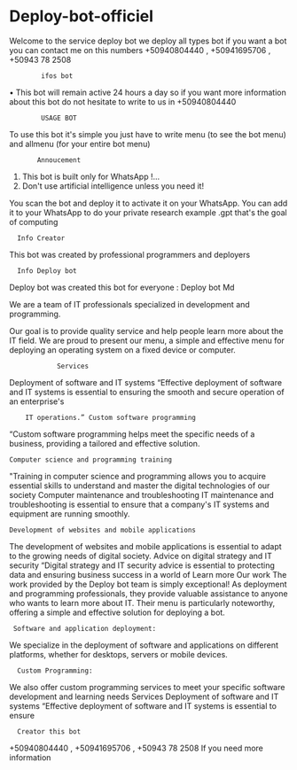 # Deploy-bot-officiel
Welcome to the service deploy bot we deploy all types bot if you want a bot you can contact me on this numbers +50940804440 , +50941695706 , +50943 78 2508
       
            ifos bot
  • This bot will remain active 24 hours a day so if you want more information about this bot do not hesitate to write to us in +50940804440

            USAGE BOT
To use this bot it's simple you just have to write menu (to see the bot menu) and allmenu (for your entire bot menu)

           Annoucement
1) This bot is built only for WhatsApp !...
2) Don't use artificial intelligence unless you need it!

You scan the bot and deploy it to activate it on your WhatsApp. You can add it to your WhatsApp to do your private research example .gpt that's the goal of computing

      Info Creator
This bot was created by professional programmers and deployers

      Info Deploy bot
Deploy bot was created this bot for everyone : Deploy bot Md 

We are a team of IT professionals specialized in development and programming. 

Our goal is to provide quality service and help people learn more about the IT field. We are proud to present our menu, a simple and effective menu for deploying an operating system on a fixed device or computer. 
           
                Services 
Deployment of software and IT systems “Effective deployment of software and IT systems is essential to ensuring the smooth and secure operation of an enterprise's 
        
        IT operations.” Custom software programming 
“Custom software programming helps meet the specific needs of a business, providing a tailored and effective solution.

    Computer science and programming training 
"Training in computer science and programming allows you to acquire essential skills to understand and master the digital technologies of our society Computer maintenance and troubleshooting IT maintenance and troubleshooting is essential to ensure that a company's IT systems and equipment are running smoothly.
       
    Development of websites and mobile applications 
The development of websites and mobile applications is essential to adapt to the growing needs of digital society. Advice on digital strategy and IT security “Digital strategy and IT security advice is essential to protecting data and ensuring business success in a world of Learn more Our work The work provided by the Deploy bot team is simply exceptional! As deployment and programming professionals, they provide valuable assistance to anyone who wants to learn more about IT. Their menu is particularly noteworthy, offering a simple and effective solution for deploying a bot. 

     Software and application deployment: 
We specialize in the deployment of software and applications on different platforms, whether for desktops, servers or mobile devices.

      Custom Programming:
We also offer custom programming services to meet your specific software development and learning needs Services Deployment of software and IT systems “Effective deployment of software and IT systems is essential to ensure

      Creator this bot 
+50940804440 , +50941695706 , +50943 78 2508 If you need more information 
